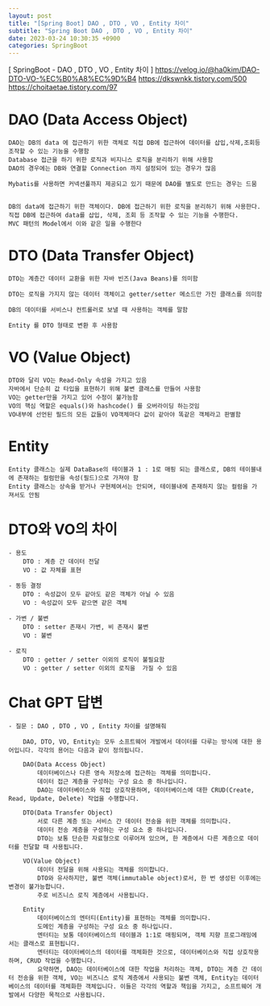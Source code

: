 ```yaml
---
layout: post
title: "[Spring Boot] DAO , DTO , VO , Entity 차이"
subtitle: "Spring Boot DAO , DTO , VO , Entity 차이"
date: 2023-03-24 10:30:35 +0900
categories: SpringBoot
---
```

[ SpringBoot - DAO , DTO , VO , Entity 차이 ]
	https://velog.io/@ha0kim/DAO-DTO-VO-%EC%B0%A8%EC%9D%B4
	https://dkswnkk.tistory.com/500
	https://choitaetae.tistory.com/97


# DAO (Data Access Object)
	DAO는 DB의 data 에 접근하기 위한 객체로 직접 DB에 접근하여 데이터를 삽입,삭제,조회등 조작할 수 있는 기능을 수행함
	Database 접근을 하기 위한 로직과 비지니스 로직을 분리하기 위해 사용함
	DAO의 경우에는 DB와 연결할 Connection 까지 설정되어 있는 경우가 많음

	Mybatis를 사용하면 커넥션풀까지 제공되고 있기 때문에 DAO를 별도로 만드는 경우는 드뭄


	DB의 data에 접근하기 위한 객체이다. DB에 접근하기 위한 로직을 분리하기 위해 사용한다.
	직접 DB에 접근하여 data를 삽입, 삭제, 조회 등 조작할 수 있는 기능을 수행한다.
	MVC 패턴의 Model에서 이와 같은 일을 수행한다


# DTO (Data Transfer Object)
	DTO는 계층간 데이터 교환을 위한 자바 빈즈(Java Beans)를 의미함

	DTO는 로직을 가지지 않는 데이터 객체이고 getter/setter 메소드만 가진 클래스를 의미함
	
	DB의 데이터를 서비스나 컨트롤러로 보낼 때 사용하는 객체를 말함
	
	Entity 를 DTO 형태로 변환 후 사용함



# VO (Value Object)
	DTO와 달리 VO는 Read-Only 속성을 가지고 있음
	자바에서 단순히 값 타입을 표현하기 위해 불변 클래스를 만들어 사용함
	VO는 getter만을 가지고 있어 수정이 불가능함
	VO의 핵심 역할은 equals()와 hashcode() 를 오버라이딩 하는것임
	VO내부에 선언된 필드의 모든 값들이 VO객체마다 값이 같아야 똑같은 객체라고 판별함


# Entity

	Entity 클래스는 실제 DataBase의 테이블과 1 : 1로 매핑 되는 클래스로, DB의 테이블내에 존재하는 컬럼만을 속성(필드)으로 가져야 함
	Entity 클래스는 상속을 받거나 구현체여서는 안되며, 테이블내에 존재하지 않는 컬럼을 가져서도 안됨


# DTO와 VO의 차이
	- 용도 
		DTO : 계층 간 데이터 전달
		VO : 값 자체를 표현

	- 동등 결정 
		DTO : 속성값이 모두 같아도 같은 객체가 아닐 수 있음
		VO : 속성값이 모두 같으면 같은 객체

	- 가변 / 불변 
		DTO : setter 존재시 가변, 비 존재시 불변
		VO : 불변

	- 로직 
		DTO : getter / setter 이외의 로직이 불필요함
		VO : getter / setter 이외의 로직을  가질 수 있음



# Chat GPT 답변

	- 질문 : DAO , DTO , VO , Entity 차이를 설명해줘

		DAO, DTO, VO, Entity는 모두 소프트웨어 개발에서 데이터를 다루는 방식에 대한 용어입니다. 각각의 용어는 다음과 같이 정의됩니다.

		DAO(Data Access Object)
			데이터베이스나 다른 영속 저장소에 접근하는 객체를 의미합니다.
			데이터 접근 계층을 구성하는 구성 요소 중 하나입니다.
			DAO는 데이터베이스와 직접 상호작용하며, 데이터베이스에 대한 CRUD(Create, Read, Update, Delete) 작업을 수행합니다.
			
		DTO(Data Transfer Object)
			서로 다른 계층 또는 서비스 간 데이터 전송을 위한 객체를 의미합니다.
			데이터 전송 계층을 구성하는 구성 요소 중 하나입니다.
			DTO는 보통 단순한 자료형으로 이루어져 있으며, 한 계층에서 다른 계층으로 데이터를 전달할 때 사용됩니다.
		
		VO(Value Object)
			데이터 전달을 위해 사용되는 객체를 의미합니다.
			DTO와 유사하지만, 불변 객체(immutable object)로서, 한 번 생성된 이후에는 변경이 불가능합니다.
			주로 비즈니스 로직 계층에서 사용됩니다.
		
		Entity
			데이터베이스의 엔터티(Entity)를 표현하는 객체를 의미합니다.
			도메인 계층을 구성하는 구성 요소 중 하나입니다.
			엔터티는 보통 데이터베이스의 테이블과 1:1로 매핑되며, 객체 지향 프로그래밍에서는 클래스로 표현됩니다.
			엔터티는 데이터베이스의 데이터를 객체화한 것으로, 데이터베이스와 직접 상호작용하며, CRUD 작업을 수행합니다.
			요약하면, DAO는 데이터베이스에 대한 작업을 처리하는 객체, DTO는 계층 간 데이터 전송을 위한 객체, VO는 비즈니스 로직 계층에서 사용되는 불변 객체, Entity는 데이터베이스의 데이터를 객체화한 객체입니다. 이들은 각각의 역할과 책임을 가지고, 소프트웨어 개발에서 다양한 목적으로 사용됩니다.

